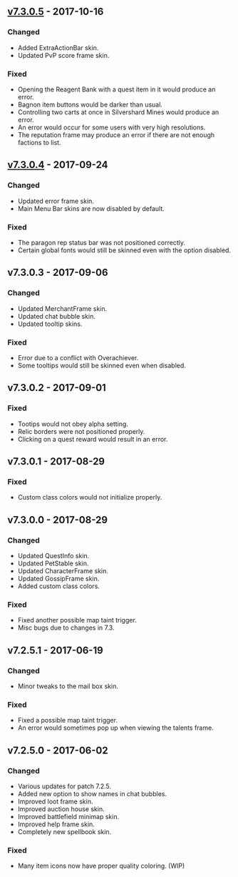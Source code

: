## [v7.3.0.5] - 2017-10-16 ##
### Changed ###

  * Added ExtraActionBar skin.
  * Updated PvP score frame skin.

### Fixed ###

  * Opening the Reagent Bank with a quest item in it would produce an error.
  * Bagnon item buttons would be darker than usual.
  * Controlling two carts at once in Silvershard Mines would produce an error.
  * An error would occur for some users with very high resolutions.
  * The reputation frame may produce an error if there are not enough factions to list.



## [v7.3.0.4] - 2017-09-24 ##
### Changed ###

  * Updated error frame skin.
  * Main Menu Bar skins are now disabled by default.

### Fixed ###

  * The paragon rep status bar was not positioned correctly.
  * Certain global fonts would still be skinned even with the option disabled.



## v7.3.0.3 - 2017-09-06 ##
### Changed ###

  * Updated MerchantFrame skin.
  * Updated chat bubble skin.
  * Updated tooltip skins.

### Fixed ###

  * Error due to a conflict with Overachiever.
  * Some tooltips would still be skinned even when disabled.



## v7.3.0.2 - 2017-09-01 ##
### Fixed ###

  * Tootips would not obey alpha setting.
  * Relic borders were not positioned properly.
  * Clicking on a quest reward would result in an error.



## v7.3.0.1 - 2017-08-29 ##
### Fixed ###

  * Custom class colors would not initialize properly.



## v7.3.0.0 - 2017-08-29 ##
### Changed ###

  * Updated QuestInfo skin.
  * Updated PetStable skin.
  * Updated CharacterFrame skin.
  * Updated GossipFrame skin.
  * Added custom class colors.

### Fixed ###

  * Fixed another possible map taint trigger.
  * Misc bugs due to changes in 7.3.



## v7.2.5.1 - 2017-06-19 ##
### Changed ###

  * Minor tweaks to the mail box skin.

### Fixed ###

  * Fixed a possible map taint trigger.
  * An error would sometimes pop up when viewing the talents frame.



## v7.2.5.0 - 2017-06-02 ##
### Changed ###

  * Various updates for patch 7.2.5.
  * Added new option to show names in chat bubbles.
  * Improved loot frame skin.
  * Improved auction house skin.
  * Improved battlefield minimap skin.
  * Improved help frame skin.
  * Completely new spellbook skin.

### Fixed ###

  * Many item icons now have proper quality coloring. (WIP)

[Unreleased]: https://github.com/Haleth/Aurora/compare/master...develop
[v7.3.0.5]: https://github.com/Haleth/Aurora/compare/v7.3.0.4...v7.3.0.5
[v7.3.0.4]: https://github.com/Haleth/Aurora/compare/v7.3.0.3...v7.3.0.4
